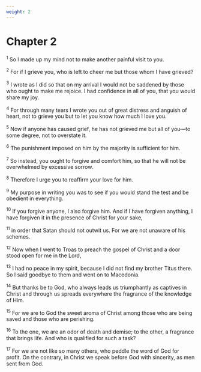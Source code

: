 ```yaml
---
weight: 2
---
```


# Chapter 2

<sup>1</sup> So I made up my mind not to make another painful visit to you. 

<sup>2</sup> For if I grieve you, who is left to cheer me but those whom I have grieved? 

<sup>3</sup> I wrote as I did so that on my arrival I would not be saddened by those who ought to make me rejoice. I had confidence in all of you, that you would share my joy. 

<sup>4</sup> For through many tears I wrote you out of great distress and anguish of heart, not to grieve you but to let you know how much I love you. 

<sup>5</sup> Now if anyone has caused grief, he has not grieved me but all of you—to some degree, not to overstate it. 

<sup>6</sup> The punishment imposed on him by the majority is sufficient for him. 

<sup>7</sup> So instead, you ought to forgive and comfort him, so that he will not be overwhelmed by excessive sorrow. 

<sup>8</sup> Therefore I urge you to reaffirm your love for him. 

<sup>9</sup> My purpose in writing you was to see if you would stand the test and be obedient in everything. 

<sup>10</sup> If you forgive anyone, I also forgive him. And if I have forgiven anything, I have forgiven it in the presence of Christ for your sake, 

<sup>11</sup> in order that Satan should not outwit us. For we are not unaware of his schemes. 

<sup>12</sup> Now when I went to Troas to preach the gospel of Christ and a door stood open for me in the Lord, 

<sup>13</sup> I had no peace in my spirit, because I did not find my brother Titus there. So I said goodbye to them and went on to Macedonia. 

<sup>14</sup> But thanks be to God, who always leads us triumphantly as captives in Christ and through us spreads everywhere the fragrance of the knowledge of Him. 

<sup>15</sup> For we are to God the sweet aroma of Christ among those who are being saved and those who are perishing. 

<sup>16</sup> To the one, we are an odor of death and demise; to the other, a fragrance that brings life. And who is qualified for such a task? 

<sup>17</sup> For we are not like so many others, who peddle the word of God for profit. On the contrary, in Christ we speak before God with sincerity, as men sent from God. 



